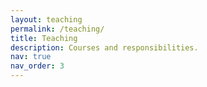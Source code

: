 ```yaml
---
layout: teaching 
permalink: /teaching/
title: Teaching
description: Courses and responsibilities.
nav: true
nav_order: 3
---
```


<!--
<h3 class="mt-4">Columbia University</h3>


<div class="card mt-3">
  <div class="p-3">
    <div class="row">
      <div class="col-sm-10">
        <h5 class="font-weight-bold">Introduction to Machine Learning</h5>
      </div>
      <div class="col-sm-2 text-left text-sm-right">
        <span class="badge font-weight-bold danger-color-dark text-uppercase align-middle">
            10-701
        </span>
      </div>
    </div>
    <h6 class="font-italic mt-2 mt-sm-0">Spring 2016: Guest Lecturer / Teaching Assistant</h6>
    <ul class="card-text font-weight-light list-group list-group-flush">
      <li class="list-group-item">Graduate-level introduction to machine learning course taught by <a href="http://www.cs.cmu.edu/~tom">Tom Mitchell</a>.</li>
      <li class="list-group-item">— Lecture on gaussian mixture models (GMM): <a href="/assets/pdf/teaching/gmm_lecture.pdf">slides</a> and <a href="/assets/pdf/teaching/gmm_lecture_code.zip">code</a></li>
      <li class="list-group-item">— Lecture on co-training and accuracy estimation using unlabeled data: <a href="/assets/pdf/teaching/cotraining_and_accuracy_estimation_lecture.pdf">slides</a></li>
      <li class="list-group-item">— Lecture reviewing graphical models basics: <a href="/assets/pdf/teaching/graphical_models_review_lecture.pdf">slides</a></li>
      <li class="list-group-item">— <a href="/assets/pdf/teaching/logistic_regression_and_convex_optimization.pdf">Recitation notes</a> on logistic regression and convex optimization</li>
    </ul>
  </div>
</div>

<div class="card mt-3">
  <div class="p-3">
    <div class="row">
      <div class="col-sm-10">
        <h5 class="font-weight-bold">Introduction to Machine Learning</h5>
      </div>
      <div class="col-sm-2 text-left text-sm-right">
        <span class="badge font-weight-bold danger-color-dark text-uppercase align-middle">
            10-701
        </span>
      </div>
    </div>
    <h6 class="font-italic mt-2 mt-sm-0">Fall 2014: Teaching Assistant</h6>
    <ul class="card-text font-weight-light list-group list-group-flush">
      <li class="list-group-item">Graduate-level introduction to machine learning course taught by <a href="http://www.cs.cmu.edu/~ggordon">Geoff Gordon</a> and <a href="http://www.cs.cmu.edu/~aarti">Aarti Singh</a>.</li>
      <li class="list-group-item">— Lecture on co-training and accuracy estimation using unlabeled data: </li>
      <li class="list-group-item">— Lecture reviewing graphical models basics: <a href="/assets/pdf/teaching/graphical_models_review_lecture.pdf">slides</a></li>
      <li class="list-group-item">— Introductory recitation on convexity and gradient descent: <a href="https://www.youtube.com/watch?v=eRYQN4Hty0w">video</a></li>
      <li class="list-group-item">— <a href="/assets/pdf/teaching/some_derivations_involving_matrix_calculus_recitation.pdf">Recitation notes</a> on some derivations involving matrix calculus</li>
    </ul>
  </div>
</div>
-->


<!--
<h3 class="mt-4">random stuff</h3>

<div class="col">
  <a href="/assets/pdf/teaching/writing_python_libraries.pdf">Some notes</a> on writing Python libraries.
</div>

-->

